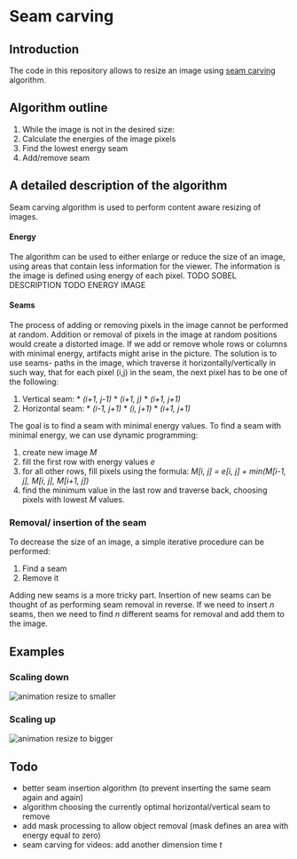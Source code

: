 # Seam carving

## Introduction
The code in this repository allows to resize an image using [seam carving](http://graphics.cs.cmu.edu/courses/15-463/2007_fall/hw/proj2/imret.pdf) algorithm.

## Algorithm outline

1. While the image is not in the desired size:
  1. Calculate the energies of the image pixels
  2. Find the lowest energy seam
  2. Add/remove seam
  
## A detailed description of the algorithm
Seam carving algorithm is used to perform content aware resizing of images.

#### Energy
The algorithm can be used to either enlarge or reduce the size of an image, using areas that contain less information for the viewer.
The information is the image is defined using energy of each pixel. 
TODO SOBEL DESCRIPTION
TODO ENERGY IMAGE

#### Seams
The process of adding or removing pixels in the image cannot be performed at random. Addition or removal of pixels in the image at random positions would create a distorted image. If we add or remove whole rows or columns with minimal energy, artifacts might arise in the picture.
The solution is to use seams- paths in the image, which traverse it horizontally/vertically in such way, that for each pixel (i,j) in the seam, the next pixel has to be one of the following:

  1. Vertical seam:
    * *(i+1, j-1)*
    * *(i+1, j)*
    * *(i+1, j+1)*
  2. Horizontal seam:
    * *(i-1, j+1)*
    * *(i, j+1)*
    * *(i+1, j+1)*
   
The goal is to find a seam with minimal energy values.
To find a seam with minimal energy, we can use dynamic programming:

  1. create new image *M*
  2. fill the first row with energy values *e*
  3. for all other rows, fill pixels using the formula: 
*M[i, j] = e[i, j] + min(M[i-1, j], M[i, j], M[i+1, j])*
  4. find the minimum value in the last row and traverse back, choosing pixels with lowest *M* values.
 
### Removal/ insertion of the seam
To decrease the size of an image, a simple iterative procedure can be performed:

  1. Find a seam
  2. Remove it 

Adding new seams is a more tricky part. Insertion of new seams can be thought of as performing seam removal in reverse. If we need to insert *n* seams, then we need to find *n* different seams for removal and add them to the image.

## Examples

### Scaling down
![animation resize to smaller](https://github.com/4gn3s/seam-carving/raw/master/static/smaller.gif)

### Scaling up
![animation resize to bigger](https://github.com/4gn3s/seam-carving/raw/master/static/bigger.gif)

## Todo
* better seam insertion algorithm (to prevent inserting the same seam again and again)
* algorithm choosing the currently optimal horizontal/vertical seam to remove
* add mask processing to allow object removal (mask defines an area with energy equal to zero)
* seam carving for videos: add another dimension time *t*
